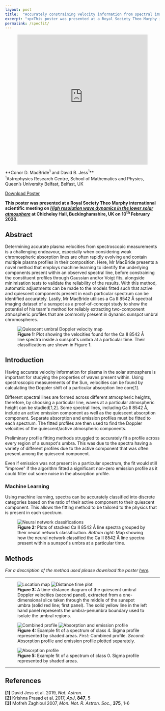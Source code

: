 ```yaml
---
layout: post
title:  "Accurately constraining velocity information from spectral imaging observations using machine learning techniques"
excerpt: "<p>This poster was presented at a Royal Society Theo Murphy international scientific meeting on <em>High resolution wave dynamics in the lower solar atmosphere</em> at Chicheley Hall, Buckinghamshire, UK on 10<sup>th</sup> February 2020.</p>"
permalink: /specfit/
---
```

<figure class="floatr">
<div style="padding:100% 0 0 0;position:relative;"><iframe src="https://player.vimeo.com/video/390008936?loop=1&title=0&byline=0&portrait=0" style="position:absolute;top:0;left:0;width:100%;height:100%;" frameborder="0" allow="autoplay; fullscreen" allowfullscreen></iframe></div><script src="https://player.vimeo.com/api/player.js"></script>
</figure>
**Conor D. MacBride<sup>1</sup> and David B. Jess<sup>1</sup>**<br>
<sup>1</sup>Astrophysics Research Centre, School of Mathematics and Physics, Queen’s University Belfast, Belfast, UK

<a href="/poster_feb20.pdf" class="button">Download Poster</a>

<p><strong>This poster was presented at a Royal Society Theo Murphy international scientific meeting on <a href="https://royalsociety.org/science-events-and-lectures/2020/02/solar-wave-dynamics/"><em>High resolution wave dynamics in the lower solar atmosphere</em></a> at Chicheley Hall, Buckinghamshire, UK on 10<sup>th</sup> February 2020.</strong></p>

## Abstract
Determining accurate plasma velocities from spectroscopic measurements is a challenging endeavour, especially when considering weak chromospheric absorption lines are often rapidly evolving and contain multiple plasma profiles in their composition.
Here, Mr MacBride presents a novel method that employs machine learning to identify the underlying components present within an observed spectral line, before constraining the constituent profiles through Gaussian and/or Voigt fits, alongside minimisation tests to validate the reliability of the results.
With this method, automatic adjustments can be made to the models fitted such that active and quiescent components present in each particular spectrum can be identified accurately.
Lastly, Mr MacBride utilises a Ca II 8542 Å spectral imaging dataset of a sunspot as a proof-of-concept study to show the potential of his team's method for reliably extracting two-component atmospheric profiles that are commonly present in dynamic sunspot umbral chromospheres.

<figure class="floatr">
<img src="/img/velocity_map.svg" alt="Quiescent umbral Doppler velocity map" />
<figcaption>
<strong>Figure 1:</strong> Plot showing the velocities found for the Ca II 8542 Å line spectra inside a sunspot's umbra at a particular time. 
Their classifications are shown in Figure 1.
</figcaption>
</figure>

## Introduction
Having accurate velocity information for plasma in the solar atmosphere is important for studying the properties of waves present within.
Using spectroscopic measurements of the Sun, velocities can be found by calculating the Doppler shift of a particular absorption line core[1].

Different spectral lines are formed across different atmospheric heights, therefore, by choosing a particular line, waves at a particular atmospheric height can be studied[1,2].
Some spectral lines, including Ca II 8542 Å, include an active emission component as well as the quiescent absorption component.
Separate absorption and emission profiles must be fitted to each spectrum.
The fitted profiles are then used to find the Doppler velocities of the quiescent/active atmospheric components.

Preliminary profile fitting methods struggled to accurately fit a profile across every region of a sunspot's umbra.
This was due to the spectra having a variety of different profiles due to the active component that was often present among the quiescent component.

Even if emission was not present in a particular spectrum, the fit would still "improve" if the algorithm fitted a significant non-zero emission profile as it could filter out some noise in the absorption profile.

### Machine Learning
Using machine learning, spectra can be accurately classified into discrete categories based on the ratio of their active component to their quiescent component.
This allows the fitting method to be tailored to the physics that is present in each spectrum.

<figure>
<img src="/img/classes.svg" alt="Neural network classifications" />
<figcaption>
<strong>Figure 2:</strong> Plots of stacked Ca II 8542 Å line spectra grouped by their neural network classification.
<em>Bottom right:</em> Map showing how the neural network classified the Ca II 8542 Å line spectra present within a sunspot's umbra at a particular time.
</figcaption>
</figure>

## Methods
*For a description of the method used please download the poster [here](/poster_feb20.pdf).*

---

<figure class="grid2">
<img src="/img/location.svg" alt="Location map" />
<img src="/img/distance_time.svg" alt="Distance time plot" />
<figcaption>
<strong>Figure 3:</strong> A time-distance diagram of the quiescent umbral Doppler velocities (second panel), extracted from a one-dimensional slice taken through the middle of the sunspot umbra (solid red line; first panel).
The solid yellow line in the left hand panel represents the umbra-penumbra boundary used to isolate the umbral regions.
</figcaption>
</figure>

<figure class="grid2">
<img src="/img/profile_abs_emi.svg" alt="Combined profile" />
<img src="/img/abs_emi.svg" alt="Absorption and emission profile" />
<figcaption>
<strong>Figure 4:</strong> Example fit of a spectrum of class 4.
Sigma profile represented by shaded areas.
<em>First:</em> Combined profile.
<em>Second:</em> Absorption profile and emission profile plotted separately.
</figcaption>
</figure>

<figure class="grid2">
<img src="/img/profile_abs.svg" alt="Absorption profile" />
<figcaption>
<strong>Figure 5:</strong> Example fit of a spectrum of class 0.
Sigma profile represented by shaded areas.
</figcaption>
</figure>

---

## References
**[1]** David Jess et al. 2019, *Nat. Astron.*<br>
**[2]** Krishna Prasad et al. 2017, *ApJ*, **847**, 5<br>
**[3]** Mofreh Zaghloul 2007, *Mon. Not. R. Astron. Soc.*, **375**, 1-6

